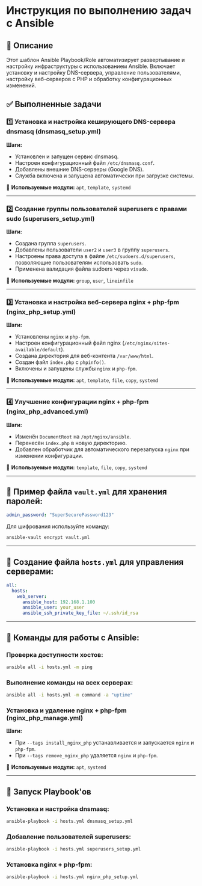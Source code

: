 # Инструкция по выполнению задач с Ansible

## 📌 Описание
Этот шаблон Ansible Playbook/Role автоматизирует развертывание и настройку инфраструктуры с использованием Ansible. Включает установку и настройку DNS-сервера, управление пользователями, настройку веб-серверов с PHP и обработку конфигурационных изменений.

## ✅ Выполненные задачи

### 1️⃣ Установка и настройка кеширующего DNS-сервера dnsmasq (dnsmasq_setup.yml)
**Шаги:**
- Установлен и запущен сервис dnsmasq.
- Настроен конфигурационный файл `/etc/dnsmasq.conf`.
- Добавлены внешние DNS-серверы (Google DNS).
- Служба включена и запущена автоматически при загрузке системы.

📌 **Используемые модули:** `apt`, `template`, `systemd`

---
### 2️⃣ Создание группы пользователей superusers с правами sudo (superusers_setup.yml)
**Шаги:**
- Создана группа `superusers`.
- Добавлены пользователи `user2` и `user3` в группу `superusers`.
- Настроены права доступа в файле `/etc/sudoers.d/superusers`, позволяющие пользователям использовать `sudo`.
- Применена валидация файла sudoers через `visudo`.

📌 **Используемые модули:** `group`, `user`, `lineinfile`

---
### 3️⃣ Установка и настройка веб-сервера nginx + php-fpm (nginx_php_setup.yml)
**Шаги:**
- Установлены `nginx` и `php-fpm`.
- Настроен конфигурационный файл nginx (`/etc/nginx/sites-available/default`).
- Создана директория для веб-контента `/var/www/html`.
- Создан файл `index.php` с `phpinfo()`.
- Включены и запущены службы `nginx` и `php-fpm`.

📌 **Используемые модули:** `apt`, `template`, `file`, `copy`, `systemd`

---
### 4️⃣ Улучшение конфигурации nginx + php-fpm (nginx_php_advanced.yml)
**Шаги:**
- Изменён `DocumentRoot` на `/opt/nginx/ansible`.
- Перенесён `index.php` в новую директорию.
- Добавлен обработчик для автоматического перезапуска `nginx` при изменении конфигурации.

📌 **Используемые модули:** `template`, `file`, `copy`, `systemd`

---

## 🔹 Пример файла `vault.yml` для хранения паролей:
```yaml
admin_password: "SuperSecurePassword123"
```
Для шифрования используйте команду:
```bash
ansible-vault encrypt vault.yml
```

---
## 🔹 Создание файла `hosts.yml` для управления серверами:
```yaml
all:
  hosts:
    web_server:
      ansible_host: 192.168.1.100
      ansible_user: your_user
      ansible_ssh_private_key_file: ~/.ssh/id_rsa
```

---
## 📌 Команды для работы с Ansible:

### Проверка доступности хостов:
```bash
ansible all -i hosts.yml -m ping
```

### Выполнение команды на всех серверах:
```bash
ansible all -i hosts.yml -m command -a "uptime"
```

### Установка и удаление nginx + php-fpm (nginx_php_manage.yml)
**Шаги:**
- При `--tags install_nginx_php` устанавливается и запускается `nginx` и `php-fpm`.
- При `--tags remove_nginx_php` удаляется `nginx` и `php-fpm`.

📌 **Используемые модули:** `apt`, `systemd`

---
## 📌 Запуск Playbook'ов
### Установка и настройка dnsmasq:
```bash
ansible-playbook -i hosts.yml dnsmasq_setup.yml
```
### Добавление пользователей superusers:
```bash
ansible-playbook -i hosts.yml superusers_setup.yml
```
### Установка nginx + php-fpm:
```bash
ansible-playbook -i hosts.yml nginx_php_setup.yml
```
